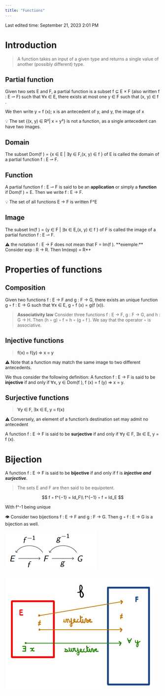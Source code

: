 ```yaml
---
title: "Functions"
---
```

Last edited time: September 21, 2023 2:01 PM

# Introduction

> A function takes an input of a given type and returns a
single value of another (possibly different) type.
> 

## Partial function

Given two sets E and F, a partial function is a subset f ⊆ E × F (also written f : E ⇀ F)  such that ∀x ∈ E, there exists at most one y ∈ F such that (x, y) ∈ f .

We then write y = f (x); x is an antecedent of y, and y, the image of x

<aside>
💡 The set {(x, y) ∈ R²| x = y²} is not a function, as a single antecedent can have two images.

</aside>

## Domain

The subset Dom(f ) = {x ∈ E | ∃y ∈ F,(x, y) ∈ f } of E is called the domain of a partial function f : E ⇀ F.

## Function

A partial function f : E ⇀ F is said to be an **application** or simply a **function** if Dom(f ) = E. Then we write f : E → F.

<aside>
💡 The set of all functions E → F is written F^E

</aside>

## Image

The subset Im(f ) = {y ∈ F | ∃x ∈ E,(x, y) ∈ f } of F is called the image of a partial function f : E ⇀ F.

<aside>
⚠️ the notation f : E → F does not mean that F = Im(f ).
**exemple:** Consider exp : R → R. Then Im(exp) = R*+

</aside>

# Properties of functions

## Composition

Given two functions f : E → F and g : F → G, there exists an unique function g ◦ f : E → G such that ∀x ∈ E, g ◦ f (x) = g(f (x)).

> **Associativity law**
Consider three functions f : E → F, g : F → G, and h : G → H. Then (h ◦ g) ◦ f = h ◦ (g ◦ f ). We say that the operator ◦ is associative.
> 

## Injective functions

> **f(x) = f(y) ⇒ x = y**
> 

<aside>
⚠️ Note that a function may match the same image to two different antecedents.

</aside>

We thus consider the following definition:
A function f : E → F is said to be **injective** if and only if ∀x, y ∈ Dom(f ), f (x) = f (y) ⇒ x = y.

## Surjective functions

> **∀y ∈ F, ∃x ∈ E, y = f(x)**
> 

<aside>
⚠️ Conversely, an element of a function’s destination set may admit no antecedent

</aside>

A function f : E → F is said to be **surjective** if and only if ∀y ∈ F, ∃x ∈ E, y = f (x).

# Bijection

A function f : E → F is said to be **bijective** if and only if f is ***injective and surjective***.

> The sets E and F are then said to be equipotent.
> 

$$
 f ◦ f^{−1} = Id_F\\
f^{−1} ◦ f = Id_E
$$

With f^-1 being unique

<aside>
👁️ Consider two bijections f : E → F and g : F → G. Then g ◦ f : E → G is
a bijection as well.

![Untitled](Functions/Untitled.png)

</aside>

![Untitled](Functions/Untitled%201.png)
